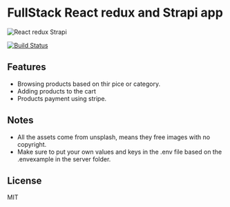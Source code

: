 # FullStack React redux and Strapi app

![React redux Strapi](https://res.cloudinary.com/dxobgdfyq/image/upload/w_700/v1675263081/project2_n6xarv.png)

[![Build Status](https://travis-ci.org/joemccann/dillinger.svg?branch=master)](https://travis-ci.org/joemccann/dillinger)

## Features

- Browsing products based on thir pice or category.
- Adding products to the cart
- Products payment using stripe.

## Notes
 - All the assets come from unsplash, means they free images with no copyright.
 - Make sure to put your own values and keys in the .env file based on the .envexample in the server folder.

## License

MIT

